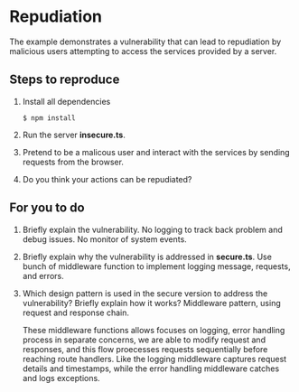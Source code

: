 # Repudiation

The example demonstrates a vulnerability that can lead to repudiation by malicious users attempting to access the services provided by a server.

## Steps to reproduce

1. Install all dependencies

    `$ npm install`

2. Run the server __insecure.ts__.

3. Pretend to be a malicous user and interact with the services by sending requests from the browser.

4. Do you think your actions can be repudiated?

## For you to do

1. Briefly explain the vulnerability.
    No logging to track back problem and debug issues. 
    No monitor of system events.
2. Briefly explain why the vulnerability is addressed in __secure.ts__.
    Use bunch of middleware function to implement logging message, requests, and errors. 
3. Which design pattern is used in the secure version to address the vulnerability? Briefly explain how it works?
    Middleware pattern, using request and response chain. 
    
    These middleware functions allows focuses on logging, error handling process in separate concerns, we are able to modify request and responses, and this flow proecesses requests sequentially before reaching route handlers. Like the logging middleware captures request details and timestamps, while the error handling middleware catches and logs exceptions. 